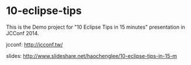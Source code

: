 10-eclipse-tips
===============

This is the Demo project for "10 Eclipse Tips in 15 minutes" presentation in JCConf 2014.

jcconf: http://jcconf.tw/

slides: http://www.slideshare.net/haochenglee/10-eclipse-tips-in-15-m
